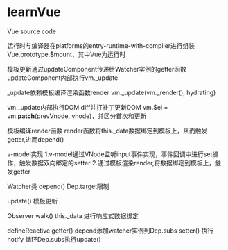 # learnVue
Vue source code

运行时与编译器在platforms的entry-runtime-with-compiler进行组装
Vue.prototype.$mount，其中Vue为运行时

模板更新通过updateComponent传递给Watcher实例的getter函数
updateComponent内部执行vm._update

_update依赖模板编译渲染函数render
vm._update(vm._render(), hydrating)

vm._update内部执行DOM diff并打补丁更新DOM
vm.$el = vm.__patch__(prevVnode, vnode)，并区分首次和更新

模板编译render函数
render函数将this._data数据绑定到模板上，从而触发getter,进而depend()


v-model实现
1.v-model通过VNode监听input事件实现，事件回调中进行set操作，触发数据双向绑定的setter
2.通过模板渲染render,将数据绑定到模板上，触发getter





Watcher类
depend()
Dep.target限制

update() 模板更新



Observer
walk() this._data 进行响应式数据绑定



defineReactive
getter()
depend添加watcher实例到Dep.subs
setter()
执行notify 循环Dep.subs执行update()
